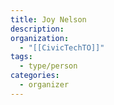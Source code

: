 ```yaml
---
title: Joy Nelson
description: 
organization:
  - "[[CivicTechTO]]"
tags:
  - type/person
categories:
  - organizer
---
```

